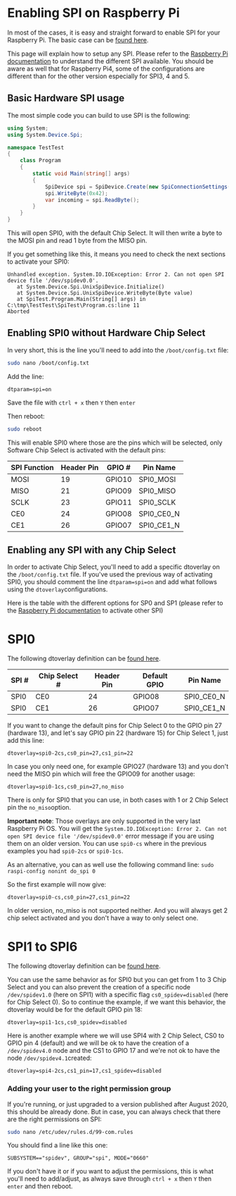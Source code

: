 # Enabling SPI on Raspberry Pi

In most of the cases, it is easy and straight forward to enable SPI for your Raspberry Pi. The basic case can be [found here](https://www.raspberrypi-spy.co.uk/2014/08/enabling-the-spi-interface-on-the-raspberry-pi/).

This page will explain how to setup any SPI. Please refer to the [Raspberry Pi documentation](https://www.raspberrypi.org/documentation/hardware/raspberrypi/spi/) to understand the different SPI available. You should be aware as well that for Raspberry Pi4, some of the configurations are different than for the other version especially for SPI3, 4 and 5. 

## Basic Hardware SPI usage

The most simple code you can build to use SPI is the following:

```csharp
using System;
using System.Device.Spi;

namespace TestTest
{
    class Program
    {
        static void Main(string[] args)
        {
            SpiDevice spi = SpiDevice.Create(new SpiConnectionSettings(0));
            spi.WriteByte(0x42);
            var incoming = spi.ReadByte();
        }
    }
}
```

This will open SPI0, with the default Chip Select. It will then write a byte to the MOSI pin and read 1 byte from the MISO pin. 

If you get something like this, it means you need to check the next sections to activate your SPI0:

```
Unhandled exception. System.IO.IOException: Error 2. Can not open SPI device file '/dev/spidev0.0'.
   at System.Device.Spi.UnixSpiDevice.Initialize()
   at System.Device.Spi.UnixSpiDevice.WriteByte(Byte value)
   at SpiTest.Program.Main(String[] args) in C:\tmp\TestTest\SpiTest\Program.cs:line 11
Aborted
```

## Enabling SPI0 without Hardware Chip Select

In very short, this is the line you'll need to add into the `/boot/config.txt` file:

```bash
sudo nano /boot/config.txt
```

Add the line: 

```text
dtparam=spi=on
```

Save the file with `ctrl + x` then `Y` then `enter`

Then reboot:

```bash
sudo reboot
```

This will enable SPI0 where those are the pins which will be selected, only Software Chip Select is activated with the default pins:

| SPI Function | Header Pin | GPIO # | Pin Name |
| --- | --- | --- | --- |
| MOSI | 19 | GPIO10 | SPI0_MOSI |
| MISO | 21 | GPIO09 | SPI0_MISO |
| SCLK | 23 | GPIO11 | SPI0_SCLK |
| CE0 | 24 | GPIO08 | SPI0_CE0_N |
| CE1 | 26 | GPIO07 | SPI0_CE1_N |

## Enabling any SPI with any Chip Select

In order to activate  Chip Select, you'll need to add a specific dtoverlay on the `/boot/config.txt` file. If you've used the previous way of activating SPI0, you should comment the line `dtparam=spi=on` and add what follows using the `dtoverlay`configurations.

Here is the table with the different options for SP0 and SP1 (please refer to the [Raspberry Pi documentation](https://www.raspberrypi.org/documentation/hardware/raspberrypi/spi/) to activate other SPI)

# SPI0

The following dtoverlay definition can be [found here](https://github.com/raspberrypi/firmware/blob/7b99da75f55a5ad7d572ec4ebe4e8f9573deaee7/boot/overlays/README#L2437).

| SPI # | Chip Select # | Header Pin | Default GPIO | Pin Name | 
| --- | --- | --- | --- | --- |
| SPI0 | CE0 | 24 | GPIO08 | SPI0_CE0_N |
| SPI0 | CE1 | 26 | GPIO07 | SPI0_CE1_N |

If you want to change the default pins for Chip Select 0 to the GPIO pin 27 (hardware 13), and let's say GPIO pin 22 (hardware 15) for Chip Select 1, just add this line:

```text
dtoverlay=spi0-2cs,cs0_pin=27,cs1_pin=22
```

In case you only need one, for example GPIO27 (hardware 13) and you don't need the MISO pin which will free the  GPIO09 for another usage:

```text
dtoverlay=spi0-1cs,cs0_pin=27,no_miso
```

There is only for SPI0 that you can use, in both cases with 1 or 2 Chip Select pin the `no_miso`option.

**Important note**: Those overlays are only supported in the very last Raspberry Pi OS. You will get the `System.IO.IOException: Error 2. Can not open SPI device file '/dev/spidev0.0'` error message if you are using them on an older version. You can use `spi0-cs` where in the previous examples you had `spi0-2cs` or `spi0-1cs`. 

As an alternative, you can as well use the following command line: `sudo raspi-config nonint do_spi 0 `

So the first example will now give:

```text
dtoverlay=spi0-cs,cs0_pin=27,cs1_pin=22
```

In older version, no_miso is not supported neither. And you will always get 2 chip select activated and you don't have a way to only select one.

# SPI1 to SPI6

The following dtoverlay definition can be [found here](https://github.com/raspberrypi/linux/blob/04c8e47067d4873c584395e5cb260b4f170a99ea/arch/arm/boot/dts/overlays/README#L1167). 

You can use the same behavior as for SPI0 but you can get from 1 to 3 Chip Select and you can also prevent the creation of a specific node `/dev/spidev1.0` (here on SPI1) with a specific flag `cs0_spidev=disabled` (here for Chip Select 0). So to continue the example, if we want this behavior, the dtoverlay would be for the default GPIO pin 18:

```text
dtoverlay=spi1-1cs,cs0_spidev=disabled
```

Here is another example where we will use SPI4 with 2 Chip Select, CS0 to GPIO pin 4 (default) and we will be ok to have the creation of a `/dev/spidev4.0` node and the CS1 to GPIO 17 and we're not ok to have the node `/dev/spidev4.1`created:

```text
dtoverlay=spi4-2cs,cs1_pin=17,cs1_spidev=disabled
```

### Adding your user to the right permission group

If you're running, or just upgraded to a version published after August 2020, this should be already done. 
But in case, you can always check that there are the right permissions on SPI:

```bash
sudo nano /etc/udev/rules.d/99-com.rules
```

You should find a line like this one:

```text
SUBSYSTEM=="spidev", GROUP="spi", MODE="0660"
```

If you don't have it or if you want to adjust the permissions, this is what you'll need to add/adjust, as always save through `ctrl + x` then `Y` then `enter` and then reboot.
